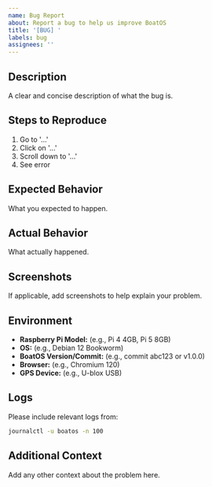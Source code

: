 ```yaml
---
name: Bug Report
about: Report a bug to help us improve BoatOS
title: '[BUG] '
labels: bug
assignees: ''
---
```


## Description
A clear and concise description of what the bug is.

## Steps to Reproduce
1. Go to '...'
2. Click on '...'
3. Scroll down to '...'
4. See error

## Expected Behavior
What you expected to happen.

## Actual Behavior
What actually happened.

## Screenshots
If applicable, add screenshots to help explain your problem.

## Environment
- **Raspberry Pi Model:** (e.g., Pi 4 4GB, Pi 5 8GB)
- **OS:** (e.g., Debian 12 Bookworm)
- **BoatOS Version/Commit:** (e.g., commit abc123 or v1.0.0)
- **Browser:** (e.g., Chromium 120)
- **GPS Device:** (e.g., U-blox USB)

## Logs
Please include relevant logs from:
```bash
journalctl -u boatos -n 100
```

## Additional Context
Add any other context about the problem here.
